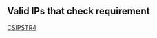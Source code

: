 ## Valid IPs that check requirement 

[CSIPSTR4](https://dilcisboard.github.io/E-ARK-CSIP/specification/implementation/structure/#CSIPSTR4)
